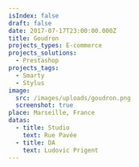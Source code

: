 ```yaml
---
isIndex: false
draft: false
date: 2017-07-17T23:00:00.000Z
title: Goudron
projects_types: E-commerce
projects_solutions:
  - Prestashop
projects_tags:
  - Smarty
  - Stylus
image:
  src: /images/uploads/goudron.png
  screenshot: true
place: Marseille, France
datas:
  - title: Studio
    text: Rue Pavée
  - title: DA
    text: Ludovic Prigent
---
```

